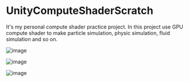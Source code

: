 # UnityComputeShaderScratch
 
 It's my personal compute shader practice project.
 In this project use GPU compute shader to make particle simulation, physic simulation, fluid simulation and so on.
 
![image](https://github.com/DrakeLan/UnityComputeShaderScratch/blob/main/DemoImage/Particle%20Simulation.gif)
 
![image](https://github.com/DrakeLan/UnityComputeShaderScratch/blob/main/DemoImage/Physic%20Simulation.gif)

![image](https://github.com/DrakeLan/UnityComputeShaderScratch/blob/main/DemoImage/Fluid%20Simulation.gif)
